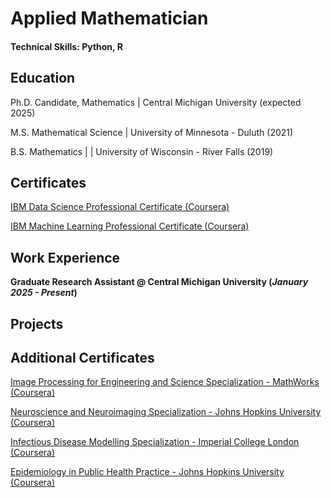 # Applied Mathematician

#### Technical Skills: Python, R

## Education

Ph.D. Candidate, Mathematics | Central Michigan University (expected 2025) 

M.S. Mathematical Science | University of Minnesota - Duluth (2021)			        		

B.S. Mathematics | | University of Wisconsin - River Falls (2019)

## Certificates

[IBM Data Science Professional Certificate (Coursera)](https://www.coursera.org/account/accomplishments/specialization/29JW4NIZ6RT5)

[IBM Machine Learning Professional Certificate (Coursera)](https://www.coursera.org/account/accomplishments/specialization/KHIT6QIBV51K)

## Work Experience
**Graduate Research Assistant @ Central Michigan University (_January 2025 - Present_)**

## Projects

## Additional Certificates

[Image Processing for Engineering and Science Specialization - MathWorks (Coursera)](https://www.coursera.org/account/accomplishments/specialization/VRYY92H3LQPV)

[Neuroscience and Neuroimaging Specialization - Johns Hopkins University (Coursera)](https://www.coursera.org/account/accomplishments/specialization/3NR8Y7PCSFUT)

[Infectious Disease Modelling Specialization - Imperial College London (Coursera)](https://www.coursera.org/account/accomplishments/specialization/TJSLQUS5JSRZ)

[Epidemiology in Public Health Practice - Johns Hopkins University (Coursera)](https://www.coursera.org/account/accomplishments/specialization/ANRQ3NJFCA8N)


								       		
